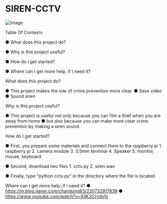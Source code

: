 # SIREN-CCTV
![image](https://user-images.githubusercontent.com/54634455/84468402-b3947680-acb9-11ea-9dfd-8c77789e8cc7.png)

Table Of Contexts

  ● What does this project do?
  
  ● Why is this project useful?
  
  ● How do I get started?
  
  ● Where can I get more help, if I need it?

What does this project do?

  ● This project makes the role of crime prevention more clear.
  ● Save video
  ● Sound siren
   
Why is this project useful?

  ● This project is useful not only because you can film a thief when you are away from home 
  ● but also because you can make more clear crime prevention by making a siren sound.
  
How do I get started?

  ● First, you prepare some materials and connect them to the raspberry pi
    1. raspberry pi
    2. camera module
    3. 3.5mm terminal
    4. Speaker
    5. monitor, mouse, keyboard

  ● Second, download two files 
    1. cctv.py
    2. siren.wav
  
  ● Finally, type "python cctv.py" in the directory where the file is located.
      
 Where can I get more help, if I need it?
  ● https://m.blog.naver.com/chandong83/220732917839
  ● https://www.youtube.com/watch?v=93K2Crndvfc
  
